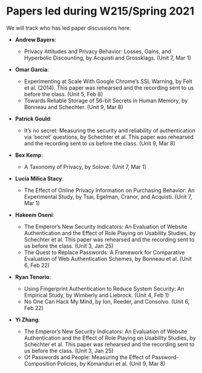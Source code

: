 # Papers led during W215/Spring 2021

We will track who has led paper discussions here.

* **Andrew Bayers**:
  * Privacy Attitudes and Privacy Behavior: Losses, Gains, and Hyperbolic Discounting, by Acquisti and Grossklags. (Unit 7, Mar 1)

* **Omar Garcia**:
  * Experimenting at Scale With Google Chrome’s SSL Warning, by Felt et al. (2014). This paper was rehearsed and the recording sent to us before the class. (Unit 5, Feb 8)
  * Towards Reliable Storage of 56-bit Secrets in Human Memory, by Bonneau and Schechter. (Unit 9, Mar 8)

* **Patrick Gould**:
  * It’s no secret: Measuring the security and reliability of authentication via ‘secret’ questions, by Schechter et al. This paper was rehearsed and the recording sent to us before the class. (Unit 9, Mar 8)

* **Bex Kemp**:
  * A Taxonomy of Privacy, by Solove. (Unit 7, Mar 1)
  
* **Lucia Milica Stacy**:
  * The Effect of Online Privacy Information on Purchasing Behavior: An Experimental Study, by Tsai, Egelman, Cranor, and Acquisti. (Unit 7, Mar 1)

* **Hakeem Oseni**:
  * The Emperor’s New Security Indicators: An Evaluation of Website Authentication and the Effect of Role Playing on Usability Studies, by Schechter et al. This paper was rehearsed and the recording sent to us before the class. (Unit 3, Jan 25)
  * The Quest to Replace Passwords: A Framework for Comparative Evaluation of Web Authentication Schemes, by Bonneau et al. (Unit 6, Feb 22)

* **Ryan Tenorio**:
  * Using Fingerprint Authentication to Reduce System Security: An Empirical Study, by Wimberly and Liebrock. (Unit 4, Feb 1)
  * No One Can Hack My Mind, by Ion, Reeder, and Consolvo. (Unit 6, Feb 22)

* **Yi Zhang**:
  * The Emperor’s New Security Indicators: An Evaluation of Website Authentication and the Effect of Role Playing on Usability Studies, by Schechter et al. This paper was rehearsed and the recording sent to us before the class. (Unit 3, Jan 25)
  * Of Passwords and People: Measuring the Effect of Password-Composition Policies, by Komanduri et al. (Unit 9, Mar 8)
